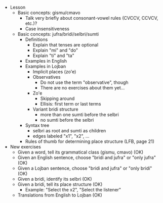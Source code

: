 * Lesson
    * Basic concepts: gismu/cmavo
        * Talk very briefly about consonant-vowel rules (CVCCV, CCVCV, etc.)?
        * Case insensitiveness
    * Basic concepts: jufra/bridi/selbri/sumti
        * Definitions
            * Explain that tenses are optional
            * Explain "mi" and "do"
            * Explain "ti" and "ta"
        * Examples in English
        * Examples in Lojban
            * Implicit places (zo'e)
            * Observatives
                * Do not use the term "observative", though
                * There are no exercises about them yet...
            * Zo'e
                * Skipping around
                * Ellisis: first term or last terms
            * Variant bridi structure
                * more than one sumti before the selbri
                * no sumti before the selbri
        * Syntax tree
            * selbri as root and sumti as children
            * edges labeled "x1", "x2", ...
        * Rules of thumb for determining place structure (LFB, page 21)
* New exercises
    * Given a word, tell its grammatical class (gismu, cmavo) (OK)
    * Given an English sentence, choose "bridi and jufra" or "only jufra" (OK)
    * Given a Lojban sentence, choose "bridi and jufra" or "only bridi" (OK)
    * Given a bridi, identify its selbri (OK)
    * Given a bridi, tell its place structure (OK)
        * Example: "Select the x2", "Select the listener"
    * Translations from English to Lojban (OK)
